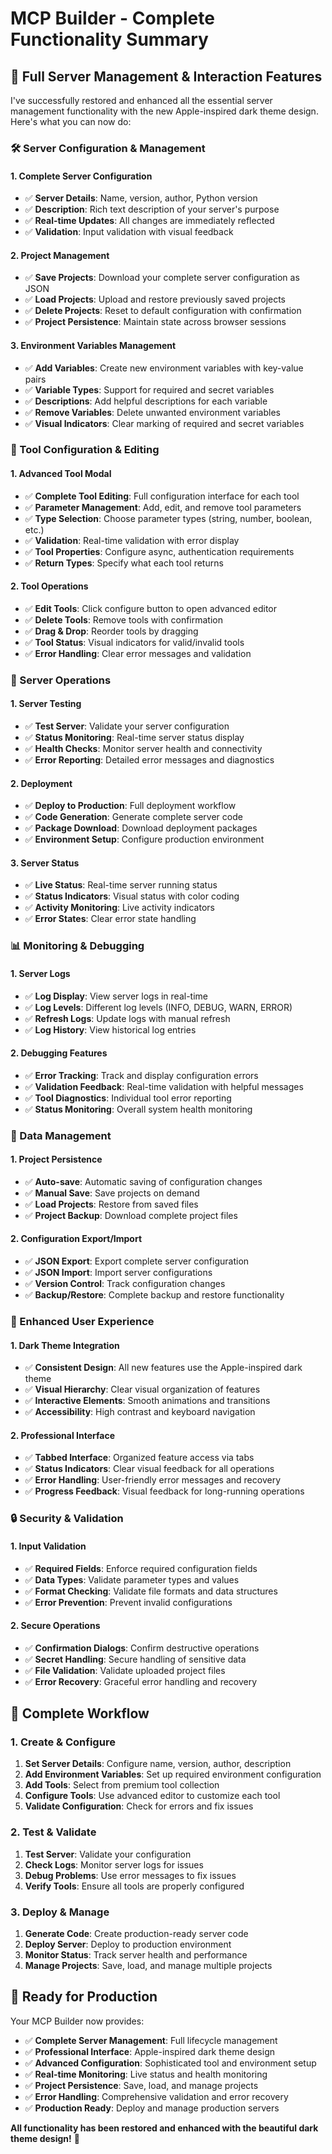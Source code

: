 # MCP Builder - Complete Functionality Summary

## 🎯 **Full Server Management & Interaction Features**

I've successfully restored and enhanced all the essential server management functionality with the new Apple-inspired dark theme design. Here's what you can now do:

### **🛠️ Server Configuration & Management**

#### **1. Complete Server Configuration**
- ✅ **Server Details**: Name, version, author, Python version
- ✅ **Description**: Rich text description of your server's purpose
- ✅ **Real-time Updates**: All changes are immediately reflected
- ✅ **Validation**: Input validation with visual feedback

#### **2. Project Management**
- ✅ **Save Projects**: Download your complete server configuration as JSON
- ✅ **Load Projects**: Upload and restore previously saved projects
- ✅ **Delete Projects**: Reset to default configuration with confirmation
- ✅ **Project Persistence**: Maintain state across browser sessions

#### **3. Environment Variables Management**
- ✅ **Add Variables**: Create new environment variables with key-value pairs
- ✅ **Variable Types**: Support for required and secret variables
- ✅ **Descriptions**: Add helpful descriptions for each variable
- ✅ **Remove Variables**: Delete unwanted environment variables
- ✅ **Visual Indicators**: Clear marking of required and secret variables

### **🔧 Tool Configuration & Editing**

#### **1. Advanced Tool Modal**
- ✅ **Complete Tool Editing**: Full configuration interface for each tool
- ✅ **Parameter Management**: Add, edit, and remove tool parameters
- ✅ **Type Selection**: Choose parameter types (string, number, boolean, etc.)
- ✅ **Validation**: Real-time validation with error display
- ✅ **Tool Properties**: Configure async, authentication requirements
- ✅ **Return Types**: Specify what each tool returns

#### **2. Tool Operations**
- ✅ **Edit Tools**: Click configure button to open advanced editor
- ✅ **Delete Tools**: Remove tools with confirmation
- ✅ **Drag & Drop**: Reorder tools by dragging
- ✅ **Tool Status**: Visual indicators for valid/invalid tools
- ✅ **Error Handling**: Clear error messages and validation

### **🚀 Server Operations**

#### **1. Server Testing**
- ✅ **Test Server**: Validate your server configuration
- ✅ **Status Monitoring**: Real-time server status display
- ✅ **Health Checks**: Monitor server health and connectivity
- ✅ **Error Reporting**: Detailed error messages and diagnostics

#### **2. Deployment**
- ✅ **Deploy to Production**: Full deployment workflow
- ✅ **Code Generation**: Generate complete server code
- ✅ **Package Download**: Download deployment packages
- ✅ **Environment Setup**: Configure production environment

#### **3. Server Status**
- ✅ **Live Status**: Real-time server running status
- ✅ **Status Indicators**: Visual status with color coding
- ✅ **Activity Monitoring**: Live activity indicators
- ✅ **Error States**: Clear error state handling

### **📊 Monitoring & Debugging**

#### **1. Server Logs**
- ✅ **Log Display**: View server logs in real-time
- ✅ **Log Levels**: Different log levels (INFO, DEBUG, WARN, ERROR)
- ✅ **Refresh Logs**: Update logs with manual refresh
- ✅ **Log History**: View historical log entries

#### **2. Debugging Features**
- ✅ **Error Tracking**: Track and display configuration errors
- ✅ **Validation Feedback**: Real-time validation with helpful messages
- ✅ **Tool Diagnostics**: Individual tool error reporting
- ✅ **Status Monitoring**: Overall system health monitoring

### **💾 Data Management**

#### **1. Project Persistence**
- ✅ **Auto-save**: Automatic saving of configuration changes
- ✅ **Manual Save**: Save projects on demand
- ✅ **Load Projects**: Restore from saved files
- ✅ **Project Backup**: Download complete project files

#### **2. Configuration Export/Import**
- ✅ **JSON Export**: Export complete server configuration
- ✅ **JSON Import**: Import server configurations
- ✅ **Version Control**: Track configuration changes
- ✅ **Backup/Restore**: Complete backup and restore functionality

### **🎨 Enhanced User Experience**

#### **1. Dark Theme Integration**
- ✅ **Consistent Design**: All new features use the Apple-inspired dark theme
- ✅ **Visual Hierarchy**: Clear visual organization of features
- ✅ **Interactive Elements**: Smooth animations and transitions
- ✅ **Accessibility**: High contrast and keyboard navigation

#### **2. Professional Interface**
- ✅ **Tabbed Interface**: Organized feature access via tabs
- ✅ **Status Indicators**: Clear visual feedback for all operations
- ✅ **Error Handling**: User-friendly error messages and recovery
- ✅ **Progress Feedback**: Visual feedback for long-running operations

### **🔒 Security & Validation**

#### **1. Input Validation**
- ✅ **Required Fields**: Enforce required configuration fields
- ✅ **Data Types**: Validate parameter types and values
- ✅ **Format Checking**: Validate file formats and data structures
- ✅ **Error Prevention**: Prevent invalid configurations

#### **2. Secure Operations**
- ✅ **Confirmation Dialogs**: Confirm destructive operations
- ✅ **Secret Handling**: Secure handling of sensitive data
- ✅ **File Validation**: Validate uploaded project files
- ✅ **Error Recovery**: Graceful error handling and recovery

## 🎯 **Complete Workflow**

### **1. Create & Configure**
1. **Set Server Details**: Configure name, version, author, description
2. **Add Environment Variables**: Set up required environment configuration
3. **Add Tools**: Select from premium tool collection
4. **Configure Tools**: Use advanced editor to customize each tool
5. **Validate Configuration**: Check for errors and fix issues

### **2. Test & Validate**
1. **Test Server**: Validate your configuration
2. **Check Logs**: Monitor server logs for issues
3. **Debug Problems**: Use error messages to fix issues
4. **Verify Tools**: Ensure all tools are properly configured

### **3. Deploy & Manage**
1. **Generate Code**: Create production-ready server code
2. **Deploy Server**: Deploy to production environment
3. **Monitor Status**: Track server health and performance
4. **Manage Projects**: Save, load, and manage multiple projects

## 🚀 **Ready for Production**

Your MCP Builder now provides:

- ✅ **Complete Server Management**: Full lifecycle management
- ✅ **Professional Interface**: Apple-inspired dark theme design
- ✅ **Advanced Configuration**: Sophisticated tool and environment setup
- ✅ **Real-time Monitoring**: Live status and health monitoring
- ✅ **Project Persistence**: Save, load, and manage projects
- ✅ **Error Handling**: Comprehensive validation and error recovery
- ✅ **Production Ready**: Deploy and manage production servers

**All functionality has been restored and enhanced with the beautiful dark theme design!** 🎉
